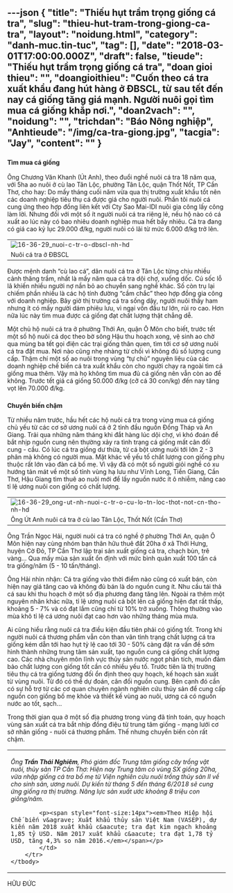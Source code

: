 ---json
{
    "title": "Thiếu hụt trầm trọng giống cá tra",
    "slug": "thieu-hut-tram-trong-giong-ca-tra",
    "layout": "noidung.html",
    "category": "danh-muc.tin-tuc",
    "tag": [],
    "date": "2018-03-01T17:00:00.000Z",
    "draft": false,
    "tieude": "Thiếu hụt trầm trọng giống cá tra",
    "doan gioi thieu": "",
    "doangioithieu": "Cuốn theo cá tra xuất khẩu đang hút hàng ở ĐBSCL, từ sau tết đến nay cá giống tăng giá mạnh. Người nuôi gọi tìm mua cá giống khắp nơi.",
    "doan2vach": "",
    "noidung": "",
    "trichdan": "Báo Nông nghiệp",
    "Anhtieude": "/img/ca-tra-giong.jpg",
    "tacgia": "Jay",
    "__content__": ""
}
---
<h3><span style="font-size:14px"><strong>T&igrave;m mua c&aacute; giống</strong></span></h3>

<p><span style="font-size:14px">&Ocirc;ng Chương Văn Khanh (&Uacute;t Anh), theo đuổi nghề nu&ocirc;i c&aacute; tra 18 năm qua, với 5ha ao nu&ocirc;i ở c&ugrave; lao T&acirc;n Lộc, phường T&acirc;n Lộc, quận Thốt Nốt, TP Cần Thơ, cho hay: Do mấy th&aacute;ng cuối năm vừa qua thị trường xuất khẩu tốt n&ecirc;n c&aacute;c doanh nghiệp ti&ecirc;u thụ c&aacute; được gi&aacute; cho người nu&ocirc;i. Phần t&ocirc;i nu&ocirc;i c&aacute; cung ứng theo hợp đồng li&ecirc;n kết với Cty Sao Mai-IDI nu&ocirc;i gia c&ocirc;ng lấy c&ocirc;ng l&agrave;m lời. Nhưng đối với một số &iacute;t người nu&ocirc;i c&aacute; tra ri&ecirc;ng lẻ, nếu hộ n&agrave;o c&oacute; c&aacute; xuất ao l&uacute;c n&agrave;y c&oacute; bao nhi&ecirc;u doanh nghiệp mua hết bấy nhi&ecirc;u. C&aacute; tra đang c&oacute; gi&aacute; cao kỷ lục 29.000 đ/kg, người nu&ocirc;i c&oacute; l&atilde;i từ mức 6.000 đ/kg trở l&ecirc;n.</span></p>

<table border="0" cellpadding="0" cellspacing="0" style="width:100%">
	<tbody>
		<tr>
			<td><span style="font-size:14px"><img alt="16-36-29_nuoi-c-tr-o-dbscl-nh-hd" id="175858" src="http://image.nongnghiep.vn/upload/2018/2/28/16-36-29_nuoi-c-tr-o-dbscl-nh-hd.jpg" title="16-36-29_nuoi-c-tr-o-dbscl-nh-hd" /></span></td>
		</tr>
		<tr>
			<td><span style="font-size:14px">Nu&ocirc;i cá tra ở ĐBSCL</span></td>
		</tr>
	</tbody>
</table>

<p><span style="font-size:14px">Được mệnh danh &ldquo;c&ugrave; lao c&aacute;&rdquo;, d&acirc;n nu&ocirc;i c&aacute; tra ở T&acirc;n Lộc từng chịu nhiều cảnh thăng trầm, nhất l&agrave; mấy năm qua c&aacute; tra dội chợ, xuống dốc. C&uacute; sốc lỗ l&atilde; khiến nhiều người nợ nần bỏ ao chuyển sang nghề kh&aacute;c. Số c&ograve;n trụ lại chiếm phần nhiều l&agrave; c&aacute;c hộ t&iacute;nh đường &ldquo;cầm chắc&rdquo; theo hợp đồng gia c&ocirc;ng với doanh nghiệp. B&acirc;y giờ thị trường c&aacute; tra sống dậy, người nu&ocirc;i thấy ham nhưng &iacute;t c&oacute; mấy người d&aacute;m phi&ecirc;u lưu, v&igrave; ngại vốn đầu tư lớn, rủi ro cao. Hơn nữa l&uacute;c n&agrave;y t&igrave;m mua được c&aacute; giống đạt chất lượng thật chẳng dễ.</span></p>

<p><span style="font-size:14px">Một chủ hộ nu&ocirc;i c&aacute; tra ở phường Thới An, quận &Ocirc; M&ocirc;n cho biết, trước tết một số hộ nu&ocirc;i c&aacute; dọc theo bờ s&ocirc;ng Hậu thu hoạch xong, vệ sinh ao chờ qua m&ugrave;ng ba tết gọi điện c&aacute;c trại giống th&acirc;n quen, t&igrave;m tới cơ sở ương nu&ocirc;i c&aacute; tra đặt mua. Nơi n&agrave;o cũng nhẹ nh&agrave;ng từ chối v&igrave; kh&ocirc;ng đủ số lượng cung cấp. Thậm ch&iacute; một số ao nu&ocirc;i trong v&ugrave;ng &ldquo;tự chủ&rdquo; nguy&ecirc;n liệu của c&aacute;c doanh nghiệp chế biến c&aacute; tra xuất khẩu c&ograve;n cho người chạy ra ngo&agrave;i t&igrave;m c&aacute; giống mua th&ecirc;m. Vậy m&agrave; họ kh&ocirc;ng t&igrave;m mua đủ c&aacute; giống n&ecirc;n vẫn c&ograve;n ao để kh&ocirc;ng. Trước tết gi&aacute; c&aacute; giống 50.000 đ/kg (cỡ c&aacute; 30 con/kg) đến nay tăng vọt l&ecirc;n 70.000 đ/kg. &nbsp;</span></p>

<h3><span style="font-size:14px"><strong>Chuyển biến chậm</strong></span></h3>

<p><span style="font-size:14px">Từ nhiều năm trước, hầu hết c&aacute;c hộ nu&ocirc;i c&aacute; tra trong v&ugrave;ng mua c&aacute; giống chủ yếu từ c&aacute;c cơ sở ương nu&ocirc;i c&aacute; ở 2 tỉnh đầu nguồn Đồng Th&aacute;p v&agrave; An Giang. Trải qua những năm th&aacute;ng khi đắt h&agrave;ng l&uacute;c dội chợ, v&igrave; kh&oacute; đo&aacute;n để bắt nhịp nguồn cung n&ecirc;n thường xảy ra t&igrave;nh trạng c&aacute; giống mất c&acirc;n đối cung - cầu. C&oacute; l&uacute;c c&aacute; tra giống dư thừa, từ c&aacute; bột ương nu&ocirc;i tới lớn 2 - 3 ph&acirc;n m&agrave; kh&ocirc;ng c&oacute; người mua. Mặt kh&aacute;c về yếu tố chất lượng con giống phụ thuộc rất lớn v&agrave;o đ&agrave;n c&aacute; bố mẹ. V&igrave; vậy đ&atilde; c&oacute; một số người giỏi nghề c&oacute; xu hướng tản m&aacute;t về một số tỉnh v&ugrave;ng hạ lưu như Vĩnh Long, Tiền Giang, Cần Thơ, Hậu Giang t&igrave;m thu&ecirc; ao nu&ocirc;i mới để lấy nguồn nước &iacute;t &ocirc; nhiễm, n&acirc;ng cao tỉ lệ ương nu&ocirc;i con giống c&oacute; chất lượng.</span></p>

<table border="0" cellpadding="0" cellspacing="0" style="width:100%">
	<tbody>
		<tr>
			<td><span style="font-size:14px"><img alt="16-36-29_ong-ut-nh-nuoi-c-tr-o-cu-lo-tn-loc-thot-not-cn-tho-nh-hd" id="175859" src="http://image.nongnghiep.vn/upload/2018/2/28/16-36-29_ong-ut-nh-nuoi-c-tr-o-cu-lo-tn-loc-thot-not-cn-tho-nh-hd.jpg" title="16-36-29_ong-ut-nh-nuoi-c-tr-o-cu-lo-tn-loc-thot-not-cn-tho-nh-hd" /></span></td>
		</tr>
		<tr>
			<td><span style="font-size:14px">&Ocirc;ng &Uacute;t Anh nu&ocirc;i c&aacute; tra ở c&ugrave; lao T&acirc;n Lộc, Thốt Nốt (Cần Thơ)</span></td>
		</tr>
	</tbody>
</table>

<p><span style="font-size:14px">&Ocirc;ng Trần Ngọc Hải, người nu&ocirc;i c&aacute; tra c&oacute; nghề ở phường Thới An, quận &Ocirc; M&ocirc;n hiện nay c&ugrave;ng nh&oacute;m bạn th&acirc;n hữu thu&ecirc; đất 20ha ở x&atilde; Thới Hưng, huyện Cờ Đỏ, TP Cần Thơ lập trại sản xuất giống c&aacute; tra, chạch b&ugrave;n, tr&ecirc; v&agrave;ng&hellip; Qua mấy m&ugrave;a sản xuất ổn định với mức b&igrave;nh qu&acirc;n xuất 100 tấn c&aacute; tra giống/năm (5 - 10 tấn/th&aacute;ng).</span></p>

<p><span style="font-size:14px">&Ocirc;ng Hải nh&igrave;n nhận: C&aacute; tra giống v&agrave;o thời điểm n&agrave;o cũng c&oacute; xuất b&aacute;n, c&ograve;n hiện nay gi&aacute; tăng cao v&agrave; kh&ocirc;ng đủ b&aacute;n l&agrave; do nguồn cung &iacute;t. Nhu cầu t&aacute;i thả c&aacute; sau khi thu hoạch ở một số địa phương đang tăng l&ecirc;n. Ngo&agrave;i ra th&ecirc;m một nguy&ecirc;n nh&acirc;n kh&aacute;c nữa, tỉ lệ ương nu&ocirc;i c&aacute; bột l&ecirc;n c&aacute; giống hiện đạt rất thấp, khoảng 5 - 7% v&agrave; c&oacute; đạt lắm cũng chỉ từ 10% trở xuống. Th&ocirc;ng thường v&agrave;o m&ugrave;a kh&ocirc; tỉ lệ c&aacute; ương nu&ocirc;i đạt cao hơn v&agrave;o những th&aacute;ng m&ugrave;a mưa.</span></p>

<p><span style="font-size:14px">Ai cũng hiểu rằng nu&ocirc;i c&aacute; tra điều kiện đầu ti&ecirc;n phải c&oacute; giống tốt. Trong khi người nu&ocirc;i c&aacute; thương phẩm vẫn c&ograve;n than v&atilde;n t&igrave;nh trạng chất lượng c&aacute; tra giống k&eacute;m dẫn tới hao hụt tỷ lệ cao tới 30 - 50% c&agrave;ng đặt ra vấn đề sớm h&igrave;nh th&agrave;nh những trung t&acirc;m sản xuất, tạo nguồn cung c&aacute; giống chất lượng cao. C&aacute;c nh&agrave; chuy&ecirc;n m&ocirc;n lĩnh vực thủy sản nước ngọt ph&acirc;n t&iacute;ch, muốn đảm bảo chất lượng con giống tốt cần c&oacute; nhiều yếu tố. Trước ti&ecirc;n l&agrave; thị trường ti&ecirc;u thụ c&aacute; tra giống tương đối ổn định theo quy hoạch, kế hoạch sản xuất từ v&ugrave;ng nu&ocirc;i. Từ đ&oacute; c&oacute; thể dự đo&aacute;n, c&acirc;n đối nguồn cung. B&ecirc;n cạnh đ&oacute; cần c&oacute; sự hỗ trợ từ c&aacute;c cơ quan chuy&ecirc;n ng&agrave;nh nghi&ecirc;n cứu thủy sản để cung cấp nguồn con giống bố mẹ khỏe v&agrave; thiết kế v&ugrave;ng ao nu&ocirc;i, ương c&aacute; c&oacute; nguồn nước ao tốt, sạch...</span></p>

<p><span style="font-size:14px">Trong thời gian qua ở một số địa phương trong v&ugrave;ng đ&atilde; t&iacute;nh to&aacute;n, quy hoạch v&ugrave;ng sản xuất c&aacute; tra bắt nhịp đồng điệu từ trung t&acirc;m giống - mạng lưới cơ sở nh&acirc;n giống - nu&ocirc;i c&aacute; thương phẩm. Thế nhưng chuyển biến c&ograve;n rất chậm.</span></p>

<table align="center" cellpadding="10" cellspacing="10">
	<tbody>
		<tr>
			<td>
			<p><span style="font-size:14px"><em>&Ocirc;ng&nbsp;<strong>Trần Th&aacute;i Nghi&ecirc;m</strong>, Ph&oacute; gi&aacute;m đốc Trung t&acirc;m giống&nbsp;c&acirc;y trồng vật nu&ocirc;i, thủy sản TP&nbsp;Cần Thơ:&nbsp;Hiện nay Trung t&acirc;m c&oacute; v&ugrave;ng SX giống 20ha, vừa nhập giống c&aacute; tra bố mẹ từ Viện nghi&ecirc;n cứu nu&ocirc;i trồng thủy sản II về cho sinh sản, ương nu&ocirc;i. Dự kiến từ th&aacute;ng 5 đến th&aacute;ng 6/2018 sẽ cung ứng giống ra thị trường. Năng lực sản xuất ước khoảng 8 triệu con giống/năm.</em></span></p>

			<p><span style="font-size:14px"><em>Theo Hiệp hội Chế biến v&agrave; Xuất khẩu thủy sản Việt Nam (VASEP), dự kiến năm 2018 xuất khẩu c&aacute; tra đạt kim ngạch khoảng 1,85 tỷ USD. Năm 2017 xuất khẩu c&aacute; tra đạt 1,78 tỷ USD, tăng 4,3% so năm 2016.</em></span></p>
			</td>
		</tr>
	</tbody>
</table>

<p><span style="font-size:14px">HỮU ĐỨC</span></p>
